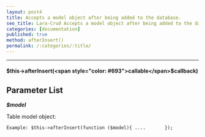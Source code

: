 ```yaml
---
layout: post4
title: Accepts a model object after being added to the database.
seo_title: Lara-Crud Accepts a model object after being added to the database afterInsert()
categories: [documentation]
published: true
method: afterInsert()
permalink: /:categories/:title/
---
```


---

#### $this->afterInsert(<span style="color: #693">callable</span>$callback)

## Parameter List

***$model***

Table model object:

`
Example:
$this->afterInsert(function ($model){
 ....      
});
`
